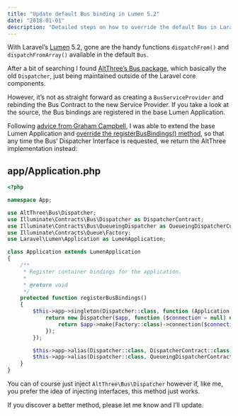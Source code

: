 ```yaml
---
title: "Update default Bus binding in Lumen 5.2"
date: "2018-01-01"
description: "Detailed steps on how to override the default Bus in Laravel's Lumen 5.2"
---
```


With Laravel’s [Lumen](https://lumen.laravel.com) 5.2, gone are the handy functions `dispatchFrom()` and `dispatchFromArray()` available in the default `Bus`.

After a bit of searching I found [AltThree’s Bus package](https://github.com/altthree/bus), which basically the old `Dispatcher`, just being maintained outside of the Laravel core components.

However, it’s not as straight forward as creating a `BusServiceProvider` and rebinding the Bus Contract to the new Service Provider. If you take a look at the source, the Bus bindings are registered in the base Lumen Application.

Following [advice from Graham Campbell](https://github.com/laravel/lumen-framework/issues/334#issuecomment-173157215https://github.com/laravel/lumen-framework/issues/334#issuecomment-173157215), I was able to extend the base Lumen Application and [override the registerBusBindings() method](https://github.com/laravel/lumen-framework/blob/5.2/src/Application.php#L249), so that any time the Bus’ Dispatcher Interface is requested, we return the AltThree implementation instead:

## app/Application.php

```php
<?php

namespace App;

use AltThree\Bus\Dispatcher;
use Illuminate\Contracts\Bus\Dispatcher as DispatcherContract;
use Illuminate\Contracts\Bus\QueueingDispatcher as QueueingDispatcherContract;
use Illuminate\Contracts\Queue\Factory;
use Laravel\Lumen\Application as LumenApplication;

class Application extends LumenApplication
{
    /**
     * Register container bindings for the application.
     *
     * @return void
     */
    protected function registerBusBindings()
    {
        $this->app->singleton(Dispatcher::class, function (Application $app) {
            return new Dispatcher($app, function ($connection = null) use ($app) {
                return $app->make(Factory::class)->connection($connection);
            });
        });

        $this->app->alias(Dispatcher::class, DispatcherContract::class);
        $this->app->alias(Dispatcher::class, QueueingDispatcherContract::class);
    }
}
```

You can of course just inject `AltThree\Bus\Dispatcher` however if, like me, you prefer the idea of injecting interfaces, this method just works.

If you discover a better method, please let me know and I’ll update.
